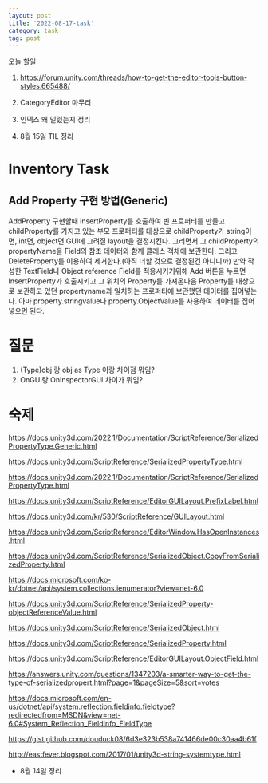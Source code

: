 ```yaml
---
layout: post
title: '2022-08-17-task'
category: task
tag: post
---
```


오늘 할일
1. https://forum.unity.com/threads/how-to-get-the-editor-tools-button-styles.665488/

2. CategoryEditor 마무리
3. 인덱스 왜 밀렸는지 정리
4. 8월 15일 TIL 정리


# Inventory Task
## Add Property 구현 방법(Generic)
AddProperty 구현할때 insertProperty를 호출하여 빈 프로퍼티를 만들고
childProperty를 가지고 있는 부모 프로퍼티를 대상으로 childProperty가 string이면, int면, object면 GUI에 그려질 layout을 결정시킨다. 그리면서 그 childProperty의 propertyName을 Field의 참조 데이터와 함께 클래스 객체에 보관한다. 그리고 DeleteProperty를 이용하여 제거한다.(아직 더할 것으로 결정된건 아니니까)
만약 작성한 TextField나 Object reference Field를 적용시키기위해 Add 버튼을 누르면 InsertProperty가 호출시키고 그 위치의 Property를 가져온다음 Property를 대상으로 보관하고 있던 propertyname과 일치하는 프로퍼티에 보관했던 데이터를 집어넣는다. 아마 property.stringvalue나 property.ObjectValue를 사용하여 데이터를 집어넣으면 된다.



# 질문
1. (Type)obj 랑 obj as Type 이랑 차이점 뭐임?
2. OnGUI랑 OnInspectorGUI 차이가 뭐임?


# 숙제
https://docs.unity3d.com/2022.1/Documentation/ScriptReference/SerializedPropertyType.Generic.html

https://docs.unity3d.com/ScriptReference/SerializedPropertyType.html

https://docs.unity3d.com/2022.1/Documentation/ScriptReference/SerializedPropertyType.html

https://docs.unity3d.com/ScriptReference/EditorGUILayout.PrefixLabel.html

https://docs.unity3d.com/kr/530/ScriptReference/GUILayout.html

https://docs.unity3d.com/ScriptReference/EditorWindow.HasOpenInstances.html

https://docs.unity3d.com/ScriptReference/SerializedObject.CopyFromSerializedProperty.html

https://docs.microsoft.com/ko-kr/dotnet/api/system.collections.ienumerator?view=net-6.0

https://docs.unity3d.com/ScriptReference/SerializedProperty-objectReferenceValue.html

https://docs.unity3d.com/ScriptReference/SerializedObject.html

https://docs.unity3d.com/ScriptReference/SerializedProperty.html

https://docs.unity3d.com/ScriptReference/EditorGUILayout.ObjectField.html

https://answers.unity.com/questions/1347203/a-smarter-way-to-get-the-type-of-serializedpropert.html?page=1&pageSize=5&sort=votes

https://docs.microsoft.com/en-us/dotnet/api/system.reflection.fieldinfo.fieldtype?redirectedfrom=MSDN&view=net-6.0#System_Reflection_FieldInfo_FieldType

https://gist.github.com/douduck08/6d3e323b538a741466de00c30aa4b61f

http://eastfever.blogspot.com/2017/01/unity3d-string-systemtype.html

+ 8월 14일 정리




 